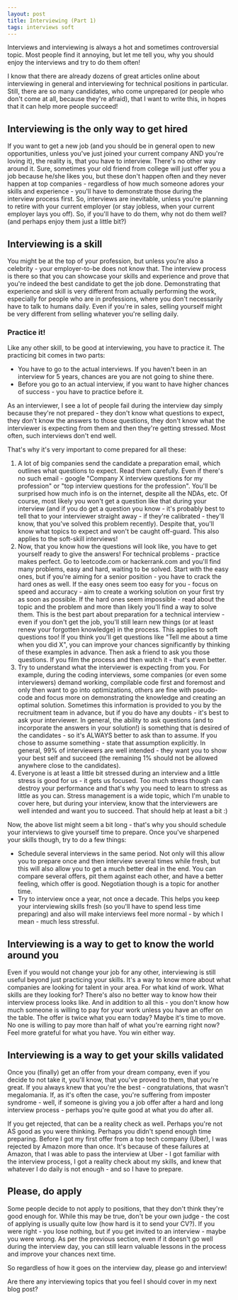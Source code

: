```yaml
---
layout: post
title: Interviewing (Part 1)
tags: interviews soft
---
```

 
Interviews and interviewing is always a hot and sometimes controversial topic. Most people find it annoying, but let me tell you, why you should enjoy the interviews and try to do them often!
 
I know that there are already dozens of great articles online about interviewing in general and interviewing for technical positions in particular. Still, there are so many candidates, who come unprepared (or people who don't come at all, because they're afraid), that I want to write this, in hopes that it can help more people succeed!
 
## Interviewing is the only way to get hired
If you want to get a new job (and you should be in general open to new opportunities, unless you've just joined your current company AND you're loving it), the reality is, that you have to interview. There's no other way around it. Sure, sometimes your old friend from college will just offer you a job because he/she likes you, but these don't happen often and they never happen at top companies - regardless of how much someone adores your skills and experience - you'll have to demonstrate those during the interview process first. So, interviews are inevitable, unless you're planning to retire with your current employer (or stay jobless, when your current employer lays you off). So, if you'll have to do them, why not do them well? (and perhaps enjoy them just a little bit?)
 
## Interviewing is a skill
You might be at the top of your profession, but unless you're also a celebrity - your employer-to-be does not know that. The interview process is there so that you can showcase your skills and experience and prove that you're indeed the best candidate to get the job done. Demonstrating that experience and skill is very different from actually performing the work, especially for people who are in professions, where you don't necessarily have to talk to humans daily. Even if you're in sales, selling yourself might be very different from selling whatever you're selling daily.
 
### Practice it!
Like any other skill, to be good at interviewing, you have to practice it. The practicing bit comes in two parts:
* You have to go to the actual interviews. If you haven't been in an interview for 5 years, chances are you are not going to shine there.
* Before you go to an actual interview, if you want to have higher chances of success - you have to practice before it.
 
As an interviewer, I see a lot of people fail during the interview day simply because they're not prepared - they don't know what questions to expect, they don't know the answers to those questions, they don't know what the interviewer is expecting from them and then they're getting stressed. Most often, such interviews don't end well.
 
That's why it's very important to come prepared for all these:
1. A lot of big companies send the candidate a preparation email, which outlines what questions to expect. Read them carefully. Even if there's no such email - google "Company X interview questions for my profession" or "top interview questions for the profession". You'll be surprised how much info is on the internet, despite all the NDAs, etc. Of course, most likely you won't get a question like that during your interview (and if you do get a question you know - it's probably best to tell that to your interviewer straight away - if they're calibrated - they'll know, that you've solved this problem recently). Despite that, you'll know what topics to expect and won't be caught off-guard. This also applies to the soft-skill interviews!
2. Now, that you know how the questions will look like, you have to get yourself ready to give the answers! For technical problems - practice makes perfect. Go to leetcode.com or hackerrank.com and you'll find many problems, easy and hard, waiting to be solved. Start with the easy ones, but if you're aiming for a senior position - you have to crack the hard ones as well. If the easy ones seem too easy for you - focus on speed and accuracy - aim to create a working solution on your first try as soon as possible. If the hard ones seem impossible - read about the topic and the problem and more than likely you'll find a way to solve them. This is the best part about preparation for a technical interview - even if you don't get the job, you'll still learn new things (or at least renew your forgotten knowledge) in the process. This applies to soft questions too! If you think you'll get questions like "Tell me about a time when you did X", you can improve your chances significantly by thinking of these examples in advance. Then ask a friend to ask you those questions. If you film the process and then watch it - that's even better.
3. Try to understand what the interviewer is expecting from you. For example, during the coding interviews, some companies (or even some interviewers) demand working, compilable code first and foremost and only then want to go into optimizations, others are fine with pseudo-code and focus more on demonstrating the knowledge and creating an optimal solution. Sometimes this information is provided to you by the recruitment team in advance, but if you do have any doubts - it's best to ask your interviewer. In general, the ability to ask questions (and to incorporate the answers in your solution!) is something that is desired of the candidates - so it's ALWAYS better to ask than to assume. If you chose to assume something - state that assumption explicitly. In general, 99% of interviewers are well intended - they want you to show your best self and succeed (the remaining 1% should not be allowed anywhere close to the candidates).
4. Everyone is at least a little bit stressed during an interview and a little stress is good for us - it gets us focused. Too much stress though can destroy your performance and that's why you need to learn to stress as little as you can. Stress management is a wide topic, which I'm unable to cover here, but during your interview, know that the interviewers are well intended and want you to succeed. That should help at least a bit :)
 
Now, the above list might seem a bit long - that's why you should schedule your interviews to give yourself time to prepare. Once you've sharpened your skills though, try to do a few things:
* Schedule several interviews in the same period. Not only will this allow you to prepare once and then interview several times while fresh, but this will also allow you to get a much better deal in the end. You can compare several offers, pit them against each other, and have a better feeling, which offer is good. Negotiation though is a topic for another time.
* Try to interview once a year, not once a decade. This helps you keep your interviewing skills fresh (so you'll have to spend less time preparing) and also will make interviews feel more normal - by which I mean - much less stressful.
 
## Interviewing is a way to get to know the world around you
Even if you would not change your job for any other, interviewing is still useful beyond just practicing your skills. It's a way to know more about what companies are looking for talent in your area. For what kind of work. What skills are they looking for? There's also no better way to know how their interview process looks like. And in addition to all this - you don't know how much someone is willing to pay for your work unless you have an offer on the table. The offer is twice what you earn today? Maybe it's time to move. No one is willing to pay more than half of what you're earning right now? Feel more grateful for what you have. You win either way.
 
## Interviewing is a way to get your skills validated
Once you (finally) get an offer from your dream company, even if you decide to not take it, you'll know, that you've proved to them, that you're great. If you always knew that you're the best - congratulations, that wasn't megalomania. If, as it's often the case, you're suffering from imposter syndrome - well, if someone is giving you a job offer after a hard and long interview process - perhaps you're quite good at what you do after all.
 
If you get rejected, that can be a reality check as well. Perhaps you're not AS good as you were thinking. Perhaps you didn't spend enough time preparing. Before I got my first offer from a top tech company (Uber), I was rejected by Amazon more than once. It's because of these failures at Amazon, that I was able to pass the interview at Uber - I got familiar with the interview process, I got a reality check about my skills, and knew that whatever I do daily is not enough - and so I have to prepare.
 
## Please, do apply
Some people decide to not apply to positions, that they don't think they're good enough for. While this may be true, don't be your own judge - the cost of applying is usually quite low (how hard is it to send your CV?). If you were right - you lose nothing, but if you get invited to an interview - maybe you were wrong. As per the previous section, even if it doesn't go well during the interview day, you can still learn valuable lessons in the process and improve your chances next time.
 
So regardless of how it goes on the interview day, please go and interview!
 
Are there any interviewing topics that you feel I should cover in my next blog post?


